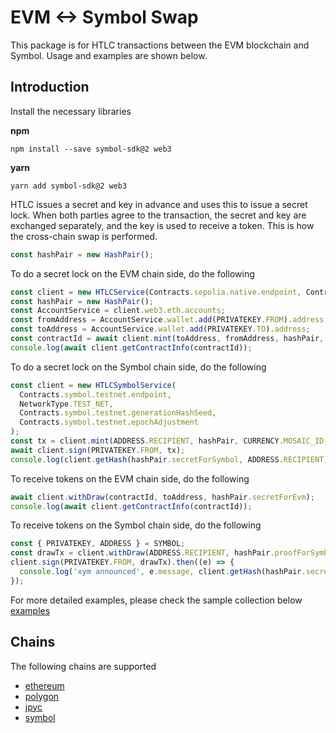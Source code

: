 # EVM <-> Symbol Swap

This package is for HTLC transactions between the EVM blockchain and Symbol. Usage and examples are shown below.

## Introduction

Install the necessary libraries

**npm**

```
npm install --save symbol-sdk@2 web3
```

**yarn**

```
yarn add symbol-sdk@2 web3
```

HTLC issues a secret and key in advance and uses this to issue a secret lock.
When both parties agree to the transaction, the secret and key are exchanged separately, and the key is used to receive a token.
This is how the cross-chain swap is performed.

```ts
const hashPair = new HashPair();
```

To do a secret lock on the EVM chain side, do the following

```ts
const client = new HTLCService(Contracts.sepolia.native.endpoint, Contracts.sepolia.native.endpoint);
const hashPair = new HashPair();
const AccountService = client.web3.eth.accounts;
const fromAddress = AccountService.wallet.add(PRIVATEKEY.FROM).address;
const toAddress = AccountService.wallet.add(PRIVATEKEY.TO).address;
const contractId = await client.mint(toAddress, fromAddress, hashPair, 1);
console.log(await client.getContractInfo(contractId));
```

To do a secret lock on the Symbol chain side, do the following

```ts
const client = new HTLCSymbolService(
  Contracts.symbol.testnet.endpoint,
  NetworkType.TEST_NET,
  Contracts.symbol.testnet.generationHashSeed,
  Contracts.symbol.testnet.epochAdjustment
);
const tx = client.mint(ADDRESS.RECIPIENT, hashPair, CURRENCY.MOSAIC_ID, 1);
await client.sign(PRIVATEKEY.FROM, tx);
console.log(client.getHash(hashPair.secretForSymbol, ADDRESS.RECIPIENT));
```

To receive tokens on the EVM chain side, do the following

```ts
await client.withDraw(contractId, toAddress, hashPair.secretForEvm);
console.log(await client.getContractInfo(contractId));
```

To receive tokens on the Symbol chain side, do the following

```ts
const { PRIVATEKEY, ADDRESS } = SYMBOL;
const drawTx = client.withDraw(ADDRESS.RECIPIENT, hashPair.proofForSymbol, hashPair.secretForSymbol);
client.sign(PRIVATEKEY.FROM, drawTx).then((e) => {
  console.log('xym announced', e.message, client.getHash(hashPair.secretForSymbol, ADDRESS.RECIPIENT));
});
```

For more detailed examples, please check the sample collection below
[examples](examples/README.md)

## Chains

The following chains are supported

- [ethereum](https://ethereum.org/)
- [polygon](https://polygon.technology/)
- [jpyc](https://jpyc.jp/)
- [symbol](https://symbol-community.com/)
